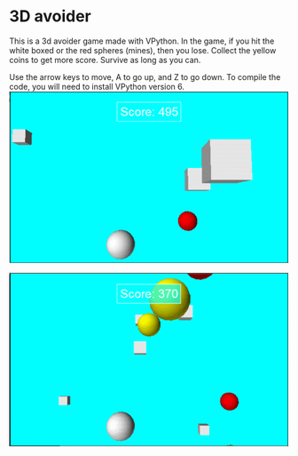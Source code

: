 # 3D avoider

This is a 3d avoider game made with VPython.
In the game, if you hit the white boxed or the red spheres (mines), then you lose.
Collect the yellow coins to get more score.
Survive as long as you can.

Use the arrow keys to move, A to go up, and Z to go down.
To compile the code, you will need to install VPython version 6.
![gif 1](https://github.com/Zayan-Husain/Avoider-3D-VPython/blob/master/gifs/gameplay.gif?raw=true)

![gif 2](https://github.com/Zayan-Husain/Avoider-3D-VPython/blob/master/gifs/gameplay1.gif?raw=true)